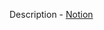Description - [Notion](https://south-quokka-5fd.notion.site/LIBFT-27e1fc2a88c545eba8167350a80d790b)
